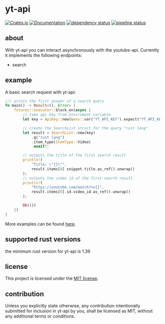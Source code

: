 # yt-api

[![Crates.io](https://img.shields.io/crates/v/yt-api.svg)](https://crates.io/crates/yt-api)
[![Documentation](https://docs.rs/yt-api/badge.svg)](https://docs.rs/yt-api)
[![dependency status](https://deps.rs/repo/gitlab/nycex/yt-api/status.svg)](https://deps.rs/repo/gitlab/nycex/yt-api)
[![pipeline status](https://gitlab.com/nycex/yt-api/badges/master/build.svg)](https://gitlab.com/nycex/yt-api/pipelines)

## about
With yt-api you can interact asynchronously with the youtube-api.
Currently it implements the following endpoints:
 * search
 
## example
A basic search request with yt-api:

``` rust
/// prints the first answer of a search query
fn main() -> Result<(), Error> {
    futures::executor::block_on(async {
        // take api key from enviroment variable
        let key = ApiKey::new(&env::var("YT_API_KEY").expect("YT_API_KEY env-var not found"));

        // create the SearchList struct for the query "rust lang"
        let result = SearchList::new(key)
            .q("rust lang")
            .item_type(ItemType::Video)
            .await?;

        // outputs the title of the first search result
        println!(
            "Title: \"{}\"",
            result.items[0].snippet.title.as_ref().unwrap()
        );
        // outputs the video id of the first search result
        println!(
            "https://youtube.com/watch?v={}",
            result.items[0].id.video_id.as_ref().unwrap()
        );

        Ok(())
    })
}
```

More examples can be found [here](examples). 

## supported rust versions

the minimum rust version for yt-api is 1.39

## license

This project is licensed under the [MIT license](LICENSE).

## contribution

Unless you explicitly state otherwise, any contribution intentionally submitted
for inclusion in yt-api by you, shall be licensed as MIT, without any additional
terms or conditions.

